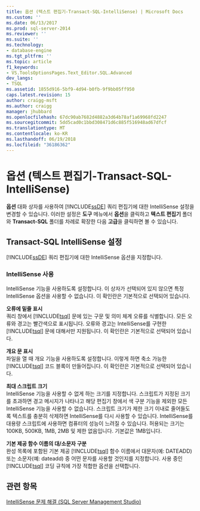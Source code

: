 ```yaml
---
title: 옵션 (텍스트 편집기-Transact-SQL-IntelliSense) | Microsoft Docs
ms.custom: ''
ms.date: 06/13/2017
ms.prod: sql-server-2014
ms.reviewer: ''
ms.suite: ''
ms.technology:
- database-engine
ms.tgt_pltfrm: ''
ms.topic: article
f1_keywords:
- VS.ToolsOptionsPages.Text_Editor.SQL.Advanced
dev_langs:
- TSQL
ms.assetid: 1855d916-5bf9-4d94-b0fb-9f9bb05ff950
caps.latest.revision: 15
author: craigg-msft
ms.author: craigg
manager: jhubbard
ms.openlocfilehash: 67dc90ab7682d4882a3d64b78af1a69968fd2247
ms.sourcegitcommit: 5dd5cad0c1bbd308471d6c885f516948ad67dfcf
ms.translationtype: MT
ms.contentlocale: ko-KR
ms.lasthandoff: 06/19/2018
ms.locfileid: "36186362"
---
```

# <a name="options-text-editor-transact-sql-intellisense"></a>옵션 (텍스트 편집기-Transact-SQL-IntelliSense)
  **옵션** 대화 상자를 사용하여 [!INCLUDE[ssDE](../includes/ssde-md.md)] 쿼리 편집기에 대한 IntelliSense 설정을 변경할 수 있습니다. 이러한 설정은 **도구** 메뉴에서 **옵션**을 클릭하고 **텍스트 편집기** 폴더와 **Transact-SQL** 폴더를 차례로 확장한 다음 **고급**을 클릭하면 볼 수 있습니다.  
  
## <a name="transact-sql-intellisense-settings"></a>Transact-SQL IntelliSense 설정  
 [!INCLUDE[ssDE](../includes/ssde-md.md)] 쿼리 편집기에 대한 IntelliSense 옵션을 지정합니다.  
  
### <a name="enable-intellisense"></a>IntelliSense 사용  
 IntelliSense 기능을 사용하도록 설정합니다. 이 상자가 선택되어 있지 않으면 특정 IntelliSense 옵션을 사용할 수 없습니다. 이 확인란은 기본적으로 선택되어 있습니다.  
  
 **오류에 밑줄 표시**  
 쿼리 창에서 [!INCLUDE[tsql](../includes/tsql-md.md)] 문에 있는 구문 및 의미 체계 오류를 식별합니다. 모든 오류와 경고는 빨간색으로 표시됩니다. 오류와 경고는 IntelliSense를 구현한 [!INCLUDE[tsql](../includes/tsql-md.md)] 문에 대해서만 지원됩니다. 이 확인란은 기본적으로 선택되어 있습니다.  
  
 **개요 문 표시**  
 파일을 열 때 개요 기능을 사용하도록 설정합니다. 이렇게 하면 축소 가능한 [!INCLUDE[tsql](../includes/tsql-md.md)] 코드 블록이 만들어집니다. 이 확인란은 기본적으로 선택되어 있습니다.  
  
 **최대 스크립트 크기**  
 IntelliSense 기능을 사용할 수 없게 하는 크기를 지정합니다. 스크립트가 지정된 크기를 초과하면 경고 메시지가 나타나고 해당 편집기 창에서 색 구분 기능을 제외한 모든 IntelliSense 기능을 사용할 수 없습니다. 스크립트 크기가 제한 크기 이내로 줄어들도록 텍스트를 충분히 삭제하면 IntelliSense를 다시 사용할 수 있습니다. IntelliSense를 대용량 스크립트에 사용하면 컴퓨터의 성능이 느려질 수 있습니다. 허용되는 크기는 100KB, 500KB, 1MB, 2MB 및 제한 없음입니다. 기본값은 1MB입니다.  
  
 **기본 제공 함수 이름의 대/소문자 구분**  
 완성 목록에 포함된 기본 제공 [!INCLUDE[tsql](../includes/tsql-md.md)] 함수 이름에서 대문자(예: DATEADD) 또는 소문자(예: dateadd) 중 어떤 문자를 사용할 것인지를 지정합니다. 사용 중인 [!INCLUDE[tsql](../includes/tsql-md.md)] 코딩 규칙에 가장 적합한 옵션을 선택합니다.  
  
## <a name="see-also"></a>관련 항목  
 [IntelliSense 문제 해결 &#40;SQL Server Management Studio&#41;](../relational-databases/scripting/troubleshooting-intellisense.md)  
  
  